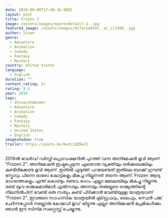 ```yaml
---
date: 2020-06-08T17:48:16.000Z
layout: post
title: Frozen 2
image: /assets/images/maxresdefault-1-.jpg
featured_image: /assets/images/81fdc1dmtml._ac_sl1500_.jpg
author: Sinan
genre:
  - Adventure
  - Animation
  - Comedy
  - Fantasy
  - Mystery
country: United States
language:
  - English
duration: ""
content_rating: 5+
rating: 9.5
year: 2019
tags:
  - Shinanshamseer
  - Adventure
  - Animation
  - Comedy
  - Fantasy
  - Mystery
  - United States
  - English
imageshadow: true
trailer: https://youtu.be/bwzLiQZDw2I
---
```

2019ൽ വേൾഡ് ഡിസ്നി പ്രൊഡക്ഷനിൽ പുറത്ത് വന്ന അനിമേഷൻ മൂവി ആണ് "Frozen 2". 
അനിമേഷൻ ഇഷ്ടപ്പെടുന്ന ഏതൊരു വ്യക്തിയും ഒരിക്കലെങ്കിലും കണ്ടിരിക്കേണ്ട  മൂവി ആണ്.  ഇതിൽ എടുത്ത് പറയേണ്ടത് ഇതിലെ ബാക്ക് ഗ്രൗണ്ട് സ്കോറും പിന്നെ ഓരോ ഷോട്ട്കളും മികച്ച നില്കുന്നത് തന്നെ ആണ്. Frozen ആദ്യ ഭാഗത്തെകളും എന്ത് കൊണ്ടും രണ്ടാം ഭാഗം എല്ലാ മേഖലയിലും മികച്ചു നില്കുന്നു. രണ്ട് യുവ രാജകുമാരിമാർ എൽസയും അന്നയും തങ്ങളുടെ രാജ്യത്തിന്റെ നിലനിൽപിന് വേണ്ടി ഒരു സത്യം കണ്ട് പിടിക്കാൻ വേണ്ടിയുള്ള യാത്രയാണ് "Frozen 2". 
ഇവരുടെ സാഹസിക യാത്രയിൽ ക്രിസ്റ്റഫറും, ഓലഫും, സ്വെൻ പങ്ക് ചേർന്നപ്പോൾ നല്ലൊരു കോമഡി മൂഡ് കിട്ടുന്നു എല്ലാ അനിമേഷൻ പ്രേമികൾക്കും ഞാൻ ഈ സിനിമ സഗ്ഗെസ്റ്റ് ചെയ്യുന്നു.